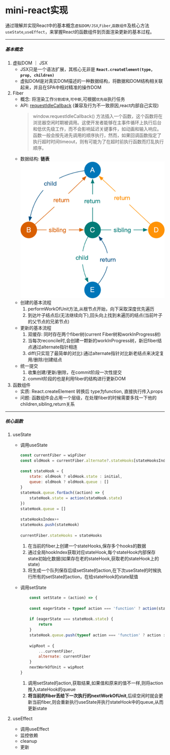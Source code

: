 # mini-react实现

通过理解并实现React中的基本概念`虚拟DOM/JSX`,`Fiber`,`函数组件`及核心方法`useState`,`useEffect`，来掌握React的函数组件到页面渲染更新的基本过程。

---

##### 基本概念

1. 虚拟DOM ｜ JSX
   - JSX只是一个语法扩展，其核心无非是 **`React.createElement(type, prop, children)`**
   - 虚拟DOM是对真实DOM描述的一种数据结构，将数据和DOM结构相关联起来，并且在SPA中相对精准的操作DOM
2. Fiber
   - 概念: 将渲染工作`分割成块`,`可中断`,可根据`优先级`执行任务
   - API: [requestIdleCallback](https://developer.mozilla.org/zh-CN/docs/Web/API/Window/requestIdleCallback) (兼容及行为不一致原因,react内部自己实现)
        >   window.requestIdleCallback() 方法插入一个函数，这个函数将在浏览器空闲时期被调用。这使开发者能够在主事件循环上执行后台和低优先级工作，而不会影响延迟关键事件，如动画和输入响应。函数一般会按先进先调用的顺序执行，然而，如果回调函数指定了执行超时时间timeout，则有可能为了在超时前执行函数而打乱执行顺序。
   - 数据结构: **链表** ![alt text](./assets/fiber.png)
   - 创建的基本流程
     1. performWorkOfUnit方法,从根节点开始，向下采取深度优先遍历
     2. 到达叶子结点后(无法继续向下),回头向上找到未遍历的结点(当前叶子的父节点的兄弟节点)
   - 更新的基本流程
     1. 双缓存: 同时存在两个fiber树(current Fiber树和workInProgress树)
     2. 当每次reconcile时,会创建一颗新的workInProgress树，新旧fiber结点通过alternate指针相连
     3. diff(只实现了最简单的对比):通过alternate指针对比新老结点来决定复用/删除/创建结点
   - 统一提交
        1. 收集创建/更新/删除，在commit阶段一次性提交
        2. commit阶段的也是利用fiber的结构进行更新DOM
3. 函数组件
    - 实质: React.createElement 转换后 type为function, 直接执行传入props
    - 问题: 函数组件会占用一个层级，在处理fiber的时候需要多找一下他的children,sibling,return关系

---

##### 核心函数

1. useState
    - 调用useState

        ```js
        const currentFiber = wipFiber
        const oldHook = currentFiber.alternate?.stateHooks[stateHooksIndex]

        const stateHook = {
            state: oldHook ? oldHook.state : initial,
            queue: oldHook ? oldHook.queue : []
        }
        stateHook.queue.forEach((action) => {
            stateHook.state = action(stateHook.state)
        })
        stateHook.queue = []

        stateHooksIndex++
        stateHooks.push(stateHook)

        currentFiber.stateHooks = stateHooks
        ```

        1. 在当前的fiber上创建一个stateHooks,保存多个hooks的数据
        2. 通过全局hookIndex获取对应stateHook,每个stateHook内部保存state初始化数据(如果存在老的stateHook,获取老的stateHook上的state)
        3. 将生成一个队列保存后续setState的action,在下次useState的时候执行所有的setState的action，在给stateHook的state赋值

    - 调用setState

        ```js
            const setState = (action) => {

            const eagerState = typeof action === 'function' ? action(stateHook.state) : () => action

            if (eagerState === stateHook.state) {
                return
            }
            stateHook.queue.push(typeof action === 'function' ? action : () => action)

            wipRoot = {
                ...currentFiber,
                alternate: currentFiber
            }
            nextWorkOfUnit = wipRoot
        }
        ```

        1. 调用setState的action,获取结果,如果值和原来的值不一样,则将action推入stateHook的queue
        2. **将当前的fiber丢给下一次执行的nextWorkOfUnit**,后续空闲时就会更新当前fiber,则会重新执行useState并执行stateHook中的queue,从而更新state

2. useEffect
    - 调用useEffect
    - 监控依赖
    - cleanup
    - 更新

